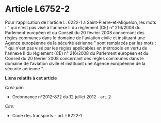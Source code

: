 # Article L6752-2

Pour l'application de l'article L. 6222-1 à Saint-Pierre-et-Miquelon, les mots : " qui n'est pas visé à l'annexe II du
règlement (CE) n° 216/2008 du Parlement européen et du Conseil du 20 février 2008 concernant des règles communes dans le
domaine de l'aviation civile et instituant une Agence européenne de la sécurité aérienne " sont remplacés par les mots : "
qui n'est pas visé par les règles applicables en métropole en vertu de l'annexe II du règlement (CE) n° 216/2008 du Parlement
européen et du Conseil du 20 février 2008 concernant des règles communes dans le domaine de l'aviation civile et instituant
une Agence européenne de la sécurité aérienne ".

**Liens relatifs à cet article**

_Créé par_:

  - Ordonnance n°2012-872 du 12 juillet 2012 - art. 2

_Cite_:

  - Code des transports - art. L6222-1
